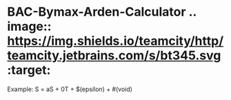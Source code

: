 # BAC-Bymax-Arden-Calculator .. image:: https://img.shields.io/teamcity/http/teamcity.jetbrains.com/s/bt345.svg   :target: 
Example: S = aS + 0T + $(epsilon) + #(void)
